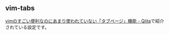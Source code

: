 ##  vim-tabs

[vimのすごい便利なのにあまり使われていない「タブページ」機能 - Qiita](http://qiita.com/wadako111/items/755e753677dd72d8036d "Qiita")で紹介されている設定です。
